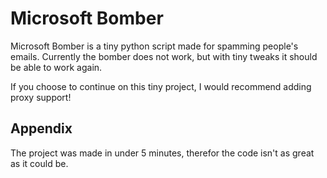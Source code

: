 
# Microsoft Bomber

Microsoft Bomber is a tiny python script made for spamming people's emails.
Currently the bomber does not work, but with tiny tweaks it should be able to work again.

If you choose to continue on this tiny project, I would recommend adding proxy support!




## Appendix

The project was made in under 5 minutes, therefor the code isn't as great as it could be.
